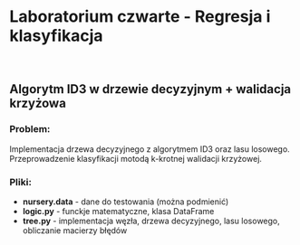 # Laboratorium czwarte - Regresja i klasyfikacja

<br/>

## Algorytm ID3 w drzewie decyzyjnym + walidacja krzyżowa

### Problem:

Implementacja drzewa decyzyjnego z algorytmem ID3 oraz lasu losowego. <br/>
Przeprowadzenie klasyfikacji motodą k-krotnej walidacji krzyżowej.

### Pliki:

* **nursery.data** - dane do testowania (można podmienić)
* **logic.py** - funckje matematyczne, klasa DataFrame
* **tree.py** - implementacja węzła, drzewa decyzyjnego, lasu losowego, obliczanie macierzy błędów
